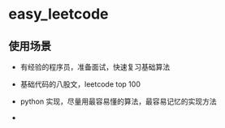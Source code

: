 # easy_leetcode

## 使用场景

- 有经验的程序员，准备面试，快速复习基础算法
- 基础代码的八股文，leetcode top 100
- python 实现，尽量用最容易懂的算法，最容易记忆的实现方法

- 
